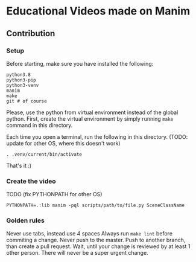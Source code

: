 # Educational Videos made on Manim

## Contribution

### Setup

Before starting, make sure you have installed the following:
```
python3.8
python3-pip
python3-venv
manim
make
git # of course
```

Please, use the python from virtual environment instead of the global python.
First, create the virtual environment by simply running `make` command in this directory.

Each time you open a terminal, run the following in this directory. (TODO: update for other OS, where this doesn't work)
```
. .venv/current/bin/activate
```

That's it :)

### Create the video

TODO (fix PYTHONPATH for other OS)
```
PYTHONPATH=.:lib manim -pql scripts/path/to/file.py SceneClassName
```

### Golden rules

Never use tabs, instead use 4 spaces
Always run `make lint` before commiting a change.
Never push to the master. Push to another branch, than create a pull request.
Wait, until your change is reviewed by at least 1 other person. There will never be a super urgent change.
